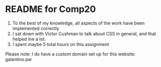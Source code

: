 # README for Comp20
1. To the best of my knowledge, all aspects of the work have been implemented correctly
2. I sat down with Victor Cushman to talk about CSS in general, and that helped me a lot.
3. I spent maybe 5 total hours on this assignment

Please note: I do have a custom domain set up for this website: galantino.pw
